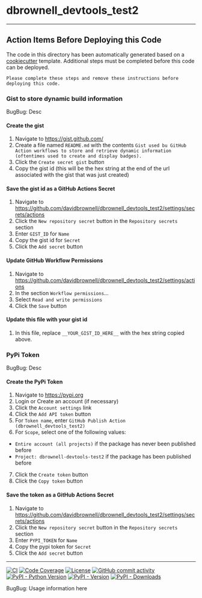 # dbrownell_devtools_test2

---
## Action Items Before Deploying this Code

The code in this directory has been automatically generated based on a [cookiecutter](https://github.com/cookiecutter/cookiecutter) template. Additional steps must be completed before this code can be deployed.

`Please complete these steps and remove these instructions before deploying this code.`

### Gist to store dynamic build information
BugBug: Desc

#### Create the gist

1) Navigate to https://gist.github.com/
2) Create a file named `README.md` with the contents `Gist used bu GitHub Action workflows to store and retrieve dynamic information (oftentimes used to create and display badges).`
3) Click the `Create secret gist` button
4) Copy the gist id (this will be the hex string at the end of the url associated with the gist that was just created)

#### Save the gist id as a GitHub Actions Secret

1) Navigate to https://github.com/davidbrownell/dbrownell_devtools_test2/settings/secrets/actions
2) Click the `New repository secret` button in the `Repository secrets` section
3) Enter `GIST_ID` for `Name`
4) Copy the gist id for `Secret`
5) Click the `Add secret` button

#### Update GitHub Workflow Permissions

1) Navigate to https://github.com/davidbrownell/dbrownell_devtools_test2/settings/actions
2) In the section `Workflow permissions`...
3) Select `Read and write permissions`
4) Click the `Save` button

#### Update this file with your gist id

1) In this file, replace `__YOUR_GIST_ID_HERE__` with the hex string copied above.

### PyPi Token
BugBug: Desc

#### Create the PyPi Token
1) Navigate to https://pypi.org
2) Login or Create an account (if necessary)
3) Click the `Account settings` link
4) Click the `Add API token` button
5) For `Token name`, enter `GitHub Publish Action (dbrownell_devtools_test2)`
6) For `Scope`, select one of the following values:
- `Entire account (all projects)` if the package has never been published before
- `Project: dbrownell-devtools-test2` if the package has been published before
7) Click the `Create token` button
8) Click the `Copy token` button


#### Save the token as a GitHub Actions Secret
1) Navigate to https://github.com/davidbrownell/dbrownell_devtools_test2/settings/secrets/actions
2) Click the `New repository secret` button in the `Repository secrets` section
3) Enter `PYPI_TOKEN` for `Name`
4) Copy the pypi token for `Secret`
5) Click the `Add secret` button

---

[![CI](https://github.com/davidbrownell/dbrownell_devtools_test2/actions/workflows/standard.yaml/badge.svg?event=push)](https://github.com/davidbrownell/dbrownell_devtools_test2/actions/workflows/standard.yaml)
[![Code Coverage](https://img.shields.io/endpoint?url=https://gist.githubusercontent.com/davidbrownell/4065d22fd6323840e81951a3bd271e1c/raw/dbrownell_devtools_test2_coverage.json)](https://github.com/davidbrownell/dbrownell_devtools_test2/actions)
[![License](https://img.shields.io/github/license/davidbrownell/dbrownell_devtools_test2?color=dark-green)](https://github.com/davidbrownell/dbrownell_devtools_test2/blob/master/LICENSE.txt)
[![GitHub commit activity](https://img.shields.io/github/commit-activity/y/davidbrownell/dbrownell_devtools_test2?color=dark-green)](https://github.com/davidbrownell/dbrownell_devtools_test2/commits/main/)
[![PyPI - Python Version](https://img.shields.io/pypi/pyversions/dbrownell_devtools_test2?color=dark-green)](https://pypi.org/project/dbrownell-devtools-test2/)
[![PyPI - Version](https://img.shields.io/pypi/v/dbrownell_devtools_test2?color=dark-green)](https://pypi.org/project/dbrownell-devtools-test2/)
[![PyPI - Downloads](https://img.shields.io/pypi/dm/dbrownell_devtools_test2)](https://pypistats.org/packages/dbrownell-devtools-test2)

BugBug: Usage information here
